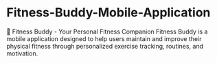 # Fitness-Buddy-Mobile-Application
📱 Fitness Buddy - Your Personal Fitness Companion Fitness Buddy is a mobile application designed to help users maintain and improve their physical fitness through personalized exercise tracking, routines, and motivation.
